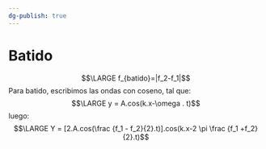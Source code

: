 ```yaml
---
dg-publish: true
---
```

# Batido
$$\LARGE f_{batido}=|f_2-f_1|$$
Para batido, escribimos las ondas con coseno, tal que:
$$\LARGE y = A.cos(k.x-\omega . t)$$
luego:
$$\LARGE Y = [2.A.cos(\frac {f_1 - f_2}{2}.t)].cos(k.x-2 \pi \frac {f_1 +f_2}{2}.t)$$